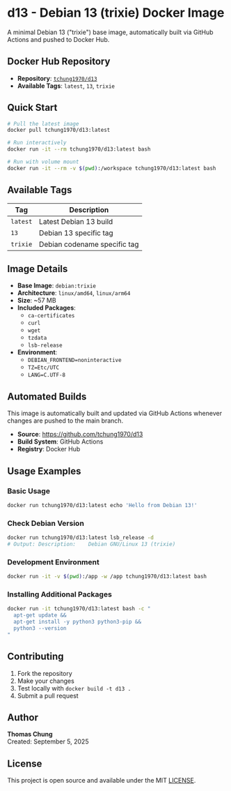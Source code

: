 # d13 - Debian 13 (trixie) Docker Image

A minimal Debian 13 ("trixie") base image, automatically built via GitHub Actions and pushed to Docker Hub.

## Docker Hub Repository

- **Repository**: [`tchung1970/d13`](https://hub.docker.com/r/tchung1970/d13)
- **Available Tags**: `latest`, `13`, `trixie`

## Quick Start

```bash
# Pull the latest image
docker pull tchung1970/d13:latest

# Run interactively
docker run -it --rm tchung1970/d13:latest bash

# Run with volume mount
docker run -it --rm -v $(pwd):/workspace tchung1970/d13:latest bash
```

## Available Tags

| Tag | Description | 
|-----|-------------|
| `latest` | Latest Debian 13 build |
| `13` | Debian 13 specific tag |
| `trixie` | Debian codename specific tag |

## Image Details

- **Base Image**: `debian:trixie`
- **Architecture**: `linux/amd64`, `linux/arm64`
- **Size**: ~57 MB
- **Included Packages**: 
  - `ca-certificates`
  - `curl`
  - `wget`  
  - `tzdata`
  - `lsb-release`
- **Environment**:
  - `DEBIAN_FRONTEND=noninteractive`
  - `TZ=Etc/UTC`
  - `LANG=C.UTF-8`

## Automated Builds

This image is automatically built and updated via GitHub Actions whenever changes are pushed to the main branch.

- **Source**: https://github.com/tchung1970/d13
- **Build System**: GitHub Actions
- **Registry**: Docker Hub

## Usage Examples

### Basic Usage
```bash
docker run tchung1970/d13:latest echo 'Hello from Debian 13!'
```

### Check Debian Version
```bash
docker run tchung1970/d13:latest lsb_release -d
# Output: Description:    Debian GNU/Linux 13 (trixie)
```

### Development Environment
```bash
docker run -it -v $(pwd):/app -w /app tchung1970/d13:latest bash
```

### Installing Additional Packages
```bash
docker run -it tchung1970/d13:latest bash -c "
  apt-get update && 
  apt-get install -y python3 python3-pip &&
  python3 --version
"
```

## Contributing

1. Fork the repository
2. Make your changes
3. Test locally with `docker build -t d13 .`
4. Submit a pull request

## Author

**Thomas Chung**  
Created: September 5, 2025

## License

This project is open source and available under the MIT [LICENSE](LICENSE).